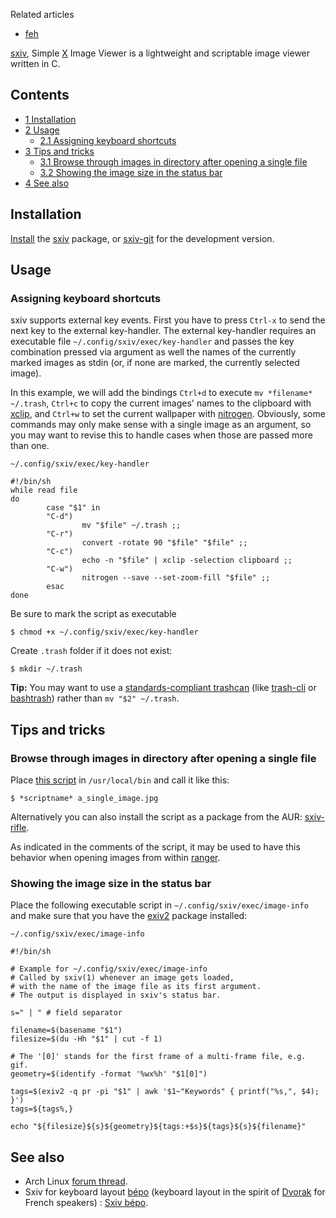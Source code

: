 Related articles

*   [feh](/index.php/Feh "Feh")

[sxiv](https://github.com/muennich/sxiv), Simple [X](/index.php/X "X") Image Viewer is a lightweight and scriptable image viewer written in C.

## Contents

*   [1 Installation](#Installation)
*   [2 Usage](#Usage)
    *   [2.1 Assigning keyboard shortcuts](#Assigning_keyboard_shortcuts)
*   [3 Tips and tricks](#Tips_and_tricks)
    *   [3.1 Browse through images in directory after opening a single file](#Browse_through_images_in_directory_after_opening_a_single_file)
    *   [3.2 Showing the image size in the status bar](#Showing_the_image_size_in_the_status_bar)
*   [4 See also](#See_also)

## Installation

[Install](/index.php/Install "Install") the [sxiv](https://www.archlinux.org/packages/?name=sxiv) package, or [sxiv-git](https://aur.archlinux.org/packages/sxiv-git/) for the development version.

## Usage

### Assigning keyboard shortcuts

sxiv supports external key events. First you have to press `Ctrl-x` to send the next key to the external key-handler. The external key-handler requires an executable file `~/.config/sxiv/exec/key-handler` and passes the key combination pressed via argument as well the names of the currently marked images as stdin (or, if none are marked, the currently selected image).

In this example, we will add the bindings `Ctrl+d` to execute `mv *filename* ~/.trash`, `Ctrl+c` to copy the current images' names to the clipboard with [xclip](https://www.archlinux.org/packages/?name=xclip), and `Ctrl+w` to set the current wallpaper with [nitrogen](/index.php/Nitrogen "Nitrogen"). Obviously, some commands may only make sense with a single image as an argument, so you may want to revise this to handle cases when those are passed more than one.

 `~/.config/sxiv/exec/key-handler` 
```
#!/bin/sh
while read file
do
        case "$1" in
        "C-d")
                mv "$file" ~/.trash ;;
        "C-r")
                convert -rotate 90 "$file" "$file" ;;
        "C-c")
                echo -n "$file" | xclip -selection clipboard ;;
        "C-w")
                nitrogen --save --set-zoom-fill "$file" ;;
        esac
done

```

Be sure to mark the script as executable

```
$ chmod +x ~/.config/sxiv/exec/key-handler

```

Create `.trash` folder if it does not exist:

```
$ mkdir ~/.trash

```

**Tip:** You may want to use a [standards-compliant trashcan](https://freedesktop.org/wiki/Specifications/trash-spec/) (like [trash-cli](https://www.archlinux.org/packages/?name=trash-cli) or [bashtrash](https://aur.archlinux.org/packages/bashtrash/)) rather than `mv "$2" ~/.trash`.

## Tips and tricks

### Browse through images in directory after opening a single file

Place [this script](https://github.com/ranger/ranger/blob/master/examples/rifle_sxiv.sh) in `/usr/local/bin` and call it like this:

```
$ *scriptname* a_single_image.jpg

```

Alternatively you can also install the script as a package from the AUR: [sxiv-rifle](https://aur.archlinux.org/packages/sxiv-rifle/).

As indicated in the comments of the script, it may be used to have this behavior when opening images from within [ranger](/index.php/Ranger "Ranger").

### Showing the image size in the status bar

Place the following executable script in `~/.config/sxiv/exec/image-info` and make sure that you have the [exiv2](https://www.archlinux.org/packages/?name=exiv2) package installed:

 `~/.config/sxiv/exec/image-info` 
```
#!/bin/sh

# Example for ~/.config/sxiv/exec/image-info
# Called by sxiv(1) whenever an image gets loaded,
# with the name of the image file as its first argument.
# The output is displayed in sxiv's status bar.

s=" | " # field separator

filename=$(basename "$1")
filesize=$(du -Hh "$1" | cut -f 1)

# The '[0]' stands for the first frame of a multi-frame file, e.g. gif.
geometry=$(identify -format '%wx%h' "$1[0]")

tags=$(exiv2 -q pr -pi "$1" | awk '$1~"Keywords" { printf("%s,", $4); }')
tags=${tags%,}

echo "${filesize}${s}${geometry}${tags:+$s}${tags}${s}${filename}"

```

## See also

*   Arch Linux [forum thread](https://bbs.archlinux.org/viewtopic.php?id=112643).
*   Sxiv for keyboard layout [bépo](https://en.wikipedia.org/wiki/Keyboard_layout#B.C3.89PO "wikipedia:Keyboard layout") (keyboard layout in the spirit of [Dvorak](https://en.wikipedia.org/wiki/Dvorak_Simplified_Keyboard "wikipedia:Dvorak Simplified Keyboard") for French speakers) : [Sxiv bépo](https://bepo.fr/wiki/Vim#Visionneuse_d.27image_Sxiv).